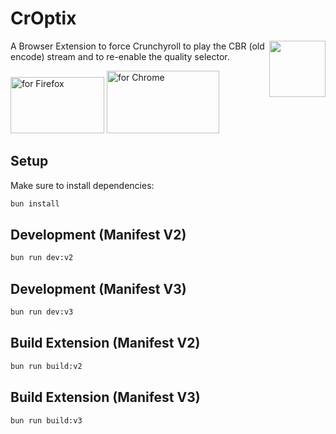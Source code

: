 # CrOptix
<img align="right" width="90" height="90" src="https://github.com/user-attachments/assets/c4c938aa-2611-4ed8-8862-2ceb5bfc56a4">

A Browser Extension to force Crunchyroll to play the CBR (old encode) stream and to re-enable the quality selector.

[<img lign="right" width="150" height="90" src="https://blog.mozilla.org/addons/files/2020/04/get-the-addon-fx-apr-2020.svg" alt="for Firefox" height="60px">](https://addons.mozilla.org/de/firefox/addon/croptix/)
[<img lign="left" width="180" height="100" src="https://i.ibb.co/Fb1jPBTX/206x58-chrome-web-bcb82d15b2486.png" alt="for Chrome" height="60px">](https://chromewebstore.google.com/detail/croptix/cagbhcegcmbdkbflpdfileejdfphojcj)

## Setup

Make sure to install dependencies:

```bash
bun install
```

## Development (Manifest V2)
```bash
bun run dev:v2
```

## Development (Manifest V3)
```bash
bun run dev:v3
```

## Build Extension (Manifest V2)
```bash
bun run build:v2
```

## Build Extension (Manifest V3)
```bash
bun run build:v3
```
